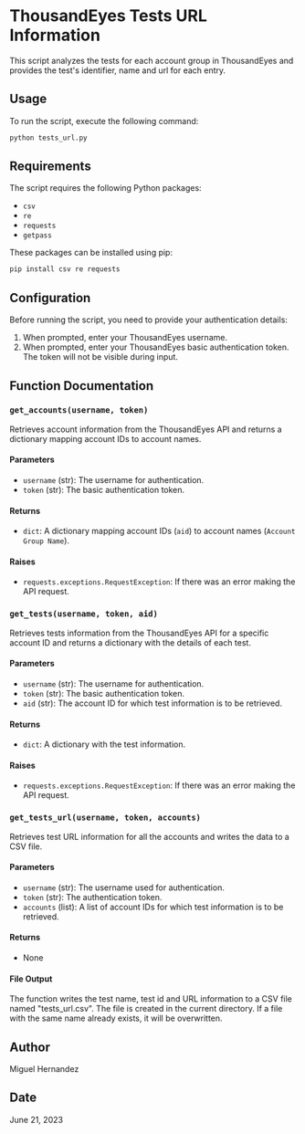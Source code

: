 # ThousandEyes Tests URL Information

This script analyzes the tests for each account group in ThousandEyes and provides the test's identifier, name and url for each entry.

## Usage

To run the script, execute the following command:

```bash
python tests_url.py
```

## Requirements

The script requires the following Python packages:

- `csv`
- `re`
- `requests`
- `getpass`

These packages can be installed using pip:

```bash
pip install csv re requests
```

## Configuration

Before running the script, you need to provide your authentication details:

1. When prompted, enter your ThousandEyes username.
2. When prompted, enter your ThousandEyes basic authentication token. The token will not be visible during input.

## Function Documentation

### `get_accounts(username, token)`

Retrieves account information from the ThousandEyes API and returns a dictionary mapping account IDs to account names.

#### Parameters

- `username` (str): The username for authentication.
- `token` (str): The basic authentication token.

#### Returns

- `dict`: A dictionary mapping account IDs (`aid`) to account names (`Account Group Name`).

#### Raises

- `requests.exceptions.RequestException`: If there was an error making the API request.

### `get_tests(username, token, aid)`

Retrieves tests information from the ThousandEyes API for a specific account ID and returns a dictionary with the details of each test.

#### Parameters

- `username` (str): The username for authentication.
- `token` (str): The basic authentication token.
- `aid` (str): The account ID for which test information is to be retrieved.

#### Returns

- `dict`: A dictionary with the test information.

#### Raises

- `requests.exceptions.RequestException`: If there was an error making the API request.

### `get_tests_url(username, token, accounts)`

Retrieves test URL information for all the accounts and writes the data to a CSV file.

#### Parameters

- `username` (str): The username used for authentication.
- `token` (str): The authentication token.
- `accounts` (list): A list of account IDs for which test information is to be retrieved.

#### Returns

- None

#### File Output

The function writes the test name, test id and URL information to a CSV file named "tests_url.csv". The file is created in the current directory. If a file with the same name already exists, it will be overwritten.

## Author

Miguel Hernandez

## Date

June 21, 2023
